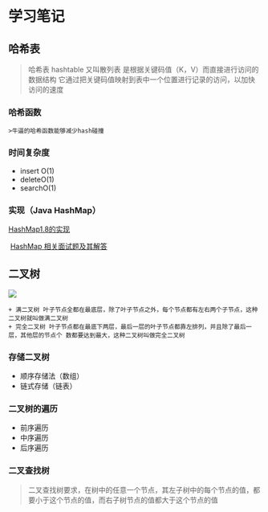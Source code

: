 # 学习笔记

## 哈希表

> 哈希表 hashtable 又叫散列表 是根据关键码值（K，V）而直接进行访问的数据结构
> 它通过把关键码值映射到表中一个位置进行记录的访问，以加快访问的速度

### 哈希函数

	>牛逼的哈希函数能够减少hash碰撞

### 时间复杂度

 + insert O(1)
 + deleteO(1)
 + searchO(1)

### 实现（Java HashMap）

<a href ="https://tech.meituan.com/2016/06/24/java-hashmap.html">	HashMap1.8的实现</a>

​	<a href="https://www.jianshu.com/p/75adf47958a7">HashMap 相关面试题及其解答</a>

## 二叉树

![](http://img.tomato530.com/binary_tree.jpg)

	+ 满二叉树 叶子节点全都在最底层，除了叶子节点之外，每个节点都有左右两个子节点，这种二叉树就叫做满二叉树
	+ 完全二叉树 叶子节点都在最底下两层，最后一层的叶子节点都靠左排列，并且除了最后一层，其他层的节点个	数都要达到最大，这种二叉树叫做完全二叉树

### 存储二叉树

+ 顺序存储法（数组）
+ 链式存储（链表）

### 二叉树的遍历

+ 前序遍历
+ 中序遍历
+ 后序遍历

### 二叉查找树

> 二叉查找树要求，在树中的任意一个节点，其左子树中的每个节点的值，都要小于这个节点的值，而右子树节点的值都大于这个节点的值

















